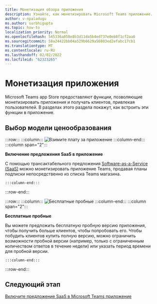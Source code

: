 ```yaml
---
title: Монетизация обзора приложения
description: Узнайте, как монетизировать Microsoft Teams приложение.
author: v-npaladugu
ms.author: surbhigupta
ms.topic: how-to
localization_priority: Normal
ms.openlocfilehash: 545336a058e8b3d11da5b4ed737e0eb8f1cf2aa6
ms.sourcegitcommit: 58a24422bb04a529b6629a56803ed2efabc17cb1
ms.translationtype: MT
ms.contentlocale: ru-RU
ms.lasthandoff: 02/02/2022
ms.locfileid: "62323265"
---
```

# <a name="monetize-your-app"></a>Монетизация приложения

Microsoft Teams app Store предоставляют функции, позволяющие монетизировать приложения и получать клиентов, привлекая пользователей. В разделах этого раздела покажут, как встроить эти функции в приложение.

## <a name="choose-a-pricing-model"></a>Выбор модели ценообразования

:::row:::
    :::column:::
        ![Взимите плату за приложение](~/assets/images/saas-offer/pricing-charge-price.png)
    :::column-end:::
    :::column span="2":::

**Включение предложения SaaS в приложение**

С помощью трансактабельного предложения [Software-as-a-Service (SaaS)](~/concepts/deploy-and-publish/appsource/prepare/include-saas-offer.md) можно монетизировать приложение Teams, продавая планы подписки непосредственно из списка Teams магазина.

    :::column-end:::
:::row-end:::

:::row:::
    :::column:::
![Бесплатные пробные](~/assets/images/saas-offer/pricing-free-trial.png)
    :::column-end:::
    :::column span="2":::

**Бесплатные пробные**

Вы можете предложить бесплатную пробную версию приложения, чтобы получить больше клиентов, чтобы попробовать его. Чтобы побудить клиентов купить полную версию, можно ограничить возможности пробной версии (например, только с ограниченным количеством ответов в течение недели) или указать период времени для пробной версии.

    :::column-end:::
:::row-end:::

## <a name="next-step"></a>Следующий этап

[Включите предложение SaaS в Microsoft Teams приложение](~/concepts/deploy-and-publish/appsource/prepare/include-saas-offer.md)